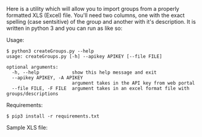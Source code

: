 Here is a utility which will allow you to import groups from a properly formatted XLS (Excel) file. You'll need two columns, one with the exact spelling (case sentsitive) of the group and another with it's description. It is written in python 3 and you can run as like so:

Usage:

```
$ python3 createGroups.py --help
usage: createGroups.py [-h] --apikey APIKEY [--file FILE]

optional arguments:
  -h, --help            show this help message and exit
  --apikey APIKEY, -A APIKEY
                        argument takes in the API key from web portal
  --file FILE, -F FILE  argument takes in an excel format file with groups/descriptions
```

Requirements:

```
$ pip3 install -r requirements.txt
```

Sample XLS file:
